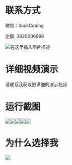 # 联系方式

微信：duckCoding

企鹅: 3820006966

![在这里插入图片描述](http://upload.cxycsx.vip/91ab4bcb4f2c4c6db86365bb6d6e9c62.jpeg)

# 详细视频演示

请联系我获取更详细的演示视频

# 运行截图

![](http://www.bysj52.com/uploadfile/ueditor/image/202306/%E6%AF%95%E8%AE%BEssm277%E5%9F%BA%E4%BA%8Ejavaweb%E7%9A%84%E8%AE%A1%E7%AE%97%E6%9C%BAoffice%E8%AF%BE%E7%A8%8B%E5%B9%B3%E5%8F%B0+vue%E6%AF%95%E4%B8%9A%E8%AE%BE%E8%AE%A1/1.png)![](http://www.bysj52.com/uploadfile/ueditor/image/202306/%E6%AF%95%E8%AE%BEssm277%E5%9F%BA%E4%BA%8Ejavaweb%E7%9A%84%E8%AE%A1%E7%AE%97%E6%9C%BAoffice%E8%AF%BE%E7%A8%8B%E5%B9%B3%E5%8F%B0+vue%E6%AF%95%E4%B8%9A%E8%AE%BE%E8%AE%A1/4.png)![](http://www.bysj52.com/uploadfile/ueditor/image/202306/%E6%AF%95%E8%AE%BEssm277%E5%9F%BA%E4%BA%8Ejavaweb%E7%9A%84%E8%AE%A1%E7%AE%97%E6%9C%BAoffice%E8%AF%BE%E7%A8%8B%E5%B9%B3%E5%8F%B0+vue%E6%AF%95%E4%B8%9A%E8%AE%BE%E8%AE%A1/3.png)![](http://www.bysj52.com/uploadfile/ueditor/image/202306/%E6%AF%95%E8%AE%BEssm277%E5%9F%BA%E4%BA%8Ejavaweb%E7%9A%84%E8%AE%A1%E7%AE%97%E6%9C%BAoffice%E8%AF%BE%E7%A8%8B%E5%B9%B3%E5%8F%B0+vue%E6%AF%95%E4%B8%9A%E8%AE%BE%E8%AE%A1/5.png)![](http://www.bysj52.com/uploadfile/ueditor/image/202306/%E6%AF%95%E8%AE%BEssm277%E5%9F%BA%E4%BA%8Ejavaweb%E7%9A%84%E8%AE%A1%E7%AE%97%E6%9C%BAoffice%E8%AF%BE%E7%A8%8B%E5%B9%B3%E5%8F%B0+vue%E6%AF%95%E4%B8%9A%E8%AE%BE%E8%AE%A1/2.png)

# 为什么选择我

![](http://upload.cxycsx.vip/%E7%A8%8B%E5%BA%8F%E8%AE%BE%E8%AE%A1.png)

